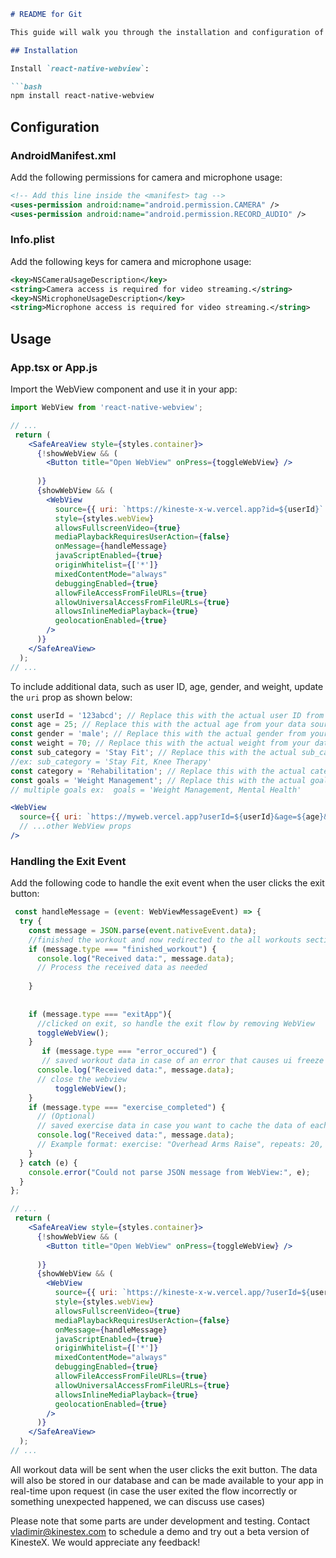 ```markdown
# README for Git

This guide will walk you through the installation and configuration of the WebView component for integrating KinesteX workouts into your app.

## Installation

Install `react-native-webview`:

```bash
npm install react-native-webview
```

## Configuration

### AndroidManifest.xml

Add the following permissions for camera and microphone usage:

```xml
<!-- Add this line inside the <manifest> tag -->
<uses-permission android:name="android.permission.CAMERA" />
<uses-permission android:name="android.permission.RECORD_AUDIO" />
```

### Info.plist

Add the following keys for camera and microphone usage:

```xml
<key>NSCameraUsageDescription</key>
<string>Camera access is required for video streaming.</string>
<key>NSMicrophoneUsageDescription</key>
<string>Microphone access is required for video streaming.</string>
```

## Usage

### App.tsx or App.js

Import the WebView component and use it in your app:

```jsx
import WebView from 'react-native-webview';

// ...
 return (
    <SafeAreaView style={styles.container}>
      {!showWebView && (
        <Button title="Open WebView" onPress={toggleWebView} />
        
      )}
      {showWebView && (
        <WebView
          source={{ uri: `https://kineste-x-w.vercel.app?id=${userId}` }}
          style={styles.webView}
          allowsFullscreenVideo={true}
          mediaPlaybackRequiresUserAction={false}
          onMessage={handleMessage}
          javaScriptEnabled={true}
          originWhitelist={['*']}
          mixedContentMode="always"
          debuggingEnabled={true}
          allowFileAccessFromFileURLs={true}
          allowUniversalAccessFromFileURLs={true}
          allowsInlineMediaPlayback={true}
          geolocationEnabled={true}
        />
      )}
    </SafeAreaView>
  );
// ...
```

To include additional data, such as user ID, age, gender, and weight, update the `uri` prop as shown below:

```jsx
const userId = '123abcd'; // Replace this with the actual user ID from your data source
const age = 25; // Replace this with the actual age from your data source
const gender = 'male'; // Replace this with the actual gender from your data source
const weight = 70; // Replace this with the actual weight from your data source
const sub_category = 'Stay Fit'; // Replace this with the actual sub_category (You can pass multiple sub categories, 
//ex: sub_category = 'Stay Fit, Knee Therapy'
const category = 'Rehabilitation'; // Replace this with the actual category
const goals = 'Weight Management'; // Replace this with the actual goal 
// multiple goals ex:  goals = 'Weight Management, Mental Health'

<WebView
  source={{ uri: `https://myweb.vercel.app?userId=${userId}&age=${age}&gender=${gender}&weight=${weight}&sub_category=${sub_category}&category=$category}` }}
  // ...other WebView props
/>
```

### Handling the Exit Event

Add the following code to handle the exit event when the user clicks the exit button:

```jsx
 const handleMessage = (event: WebViewMessageEvent) => {
  try {
    const message = JSON.parse(event.nativeEvent.data);
    //finished the workout and now redirected to the all workouts section
    if (message.type === "finished_workout") {
      console.log("Received data:", message.data);
      // Process the received data as needed
     
    }
   
   
    if (message.type === "exitApp"){
      //clicked on exit, so handle the exit flow by removing WebView 
      toggleWebView();
    }
       if (message.type === "error_occured") {
       // saved workout data in case of an error that causes ui freeze
      console.log("Received data:", message.data);
      // close the webview 
          toggleWebView();
    }
    if (message.type === "exercise_completed") {
      // (Optional)
      // saved exercise data in case you want to cache the data of each exercise
      console.log("Received data:", message.data);
      // Example format: exercise: "Overhead Arms Raise", repeats: 20, timeSpent: 30, calories: 5.0
    }
  } catch (e) {
    console.error("Could not parse JSON message from WebView:", e);
  }
};

// ...
 return (
    <SafeAreaView style={styles.container}>
      {!showWebView && (
        <Button title="Open WebView" onPress={toggleWebView} />
        
      )}
      {showWebView && (
        <WebView
          source={{ uri: `https://kineste-x-w.vercel.app/?userId=${userId}` }}
          style={styles.webView}
          allowsFullscreenVideo={true}
          mediaPlaybackRequiresUserAction={false}
          onMessage={handleMessage}
          javaScriptEnabled={true}
          originWhitelist={['*']}
          mixedContentMode="always"
          debuggingEnabled={true}
          allowFileAccessFromFileURLs={true}
          allowUniversalAccessFromFileURLs={true}
          allowsInlineMediaPlayback={true}
          geolocationEnabled={true}
        />
      )}
    </SafeAreaView>
  );
// ...
```

All workout data will be sent when the user clicks the exit button. The data will also be stored in our database and can be made available to your app in real-time upon request (in case the user exited the flow incorrectly or something unexpected happened, we can discuss use cases)

Please note that some parts are under development and testing. Contact vladimir@kinestex.com to schedule a demo and try out a beta version of KinesteX. We would appreciate any feedback!
```

